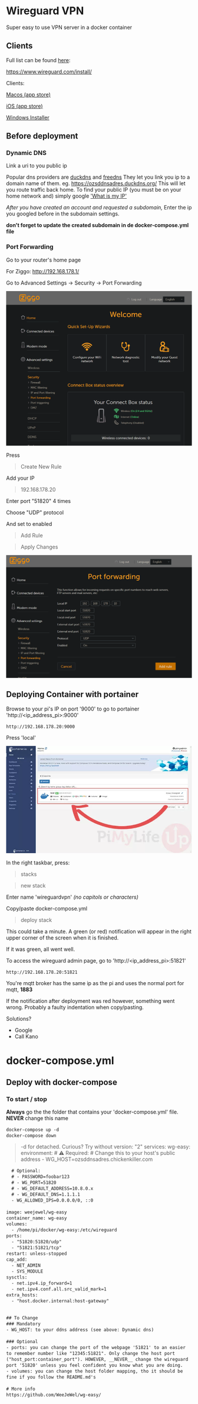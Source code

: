 # Wireguard VPN
Super easy to use VPN server in a docker container

## Clients
Full list can be found [here](https://www.wireguard.com/install/): 

https://www.wireguard.com/install/

Clients:

[Macos (app store)](https://itunes.apple.com/us/app/wireguard/id1451685025?ls=1&mt=12)

[iOS (app store)](https://itunes.apple.com/us/app/wireguard/id1441195209?ls=1&mt=8)

[Windows Installer](https://download.wireguard.com/windows-client/wireguard-installer.exe)

## Before deployment
### Dynamic DNS
Link a uri to you public ip

Popular dns providers are [duckdns](https://www.duckdns.org/) and [freedns](https://freedns.afraid.org/) 
They let you link you ip to a domain name of them. eg. https://ozsddnsadres.duckdns.org/
This will let you route traffic back home.
To find your public IP (you must be on your home network and) simply google ['What is my IP'](https://www.google.nl/search?q=what+is+my+ip)

_After you have created an account and requested a subdomain,_ Enter the ip you googled before in the subdomain settings. 

__don't forget to update the created subdomain in de docker-compose.yml file__

### Port Forwarding
Go to your router's home page

For Ziggo: http://192.168.178.1/

Go to Advanced Settings -> Security -> Port Forwarding

![ZiggoWelcome](../lib/ZiggoWelcome.png)

Press 
> Create New Rule

Add your IP 
> 192.168.178.20

Enter port "51820" 4 times

Choose "UDP" protocol

And set to enabled 

> Add Rule

> Apply Changes

![ZiggoPortForward](../lib/ZiggoPortForward.png)


## Deploying Container with portainer
Browse to your pi's IP on port '9000' to go to portainer 'http://<ip_address_pi>:9000'

```
http://192.168.178.20:9000
```
Press 'local' 

![PortainerHome](../lib/PortainerHome.png)

In the right taskbar, press:

> stacks

> new stack

Enter name 'wireguardvpn' _(no capitols or characters)_

Copy/paste docker-compose.yml
> deploy stack

This could take a minute. A green (or red) notification will appear in the right upper corner of the screen when it is finished.

If it was green, all went well.

To access the wireguard admin page, go to 'http://<ip_address_pi>:51821'
```
http://192.168.178.20:51821 
```
You're mqtt broker has the same ip as the pi and uses the normal port for mqtt, __1883__

If the notification after deployment was red however, something went wrong. 
Probably a faulty indentation when copy/pasting.

Solutions?
- Google
- Call Kano

# docker-compose.yml
## Deploy with docker-compose
### To start / stop
__Always__ go the the folder that contains your 'docker-compose.yml' file. __NEVER__ change this name
```
docker-compose up -d
docker-compose down

```
> -d for detached. Curious? Try without
version: "2"
services:
  wg-easy:
    environment:
      # ⚠️ Required:
      # Change this to your host's public address
      - WG_HOST=ozsddnsadres.chickenkiller.com

      # Optional:
      # - PASSWORD=foobar123
      # - WG_PORT=51820
      # - WG_DEFAULT_ADDRESS=10.8.0.x
      # - WG_DEFAULT_DNS=1.1.1.1
      - WG_ALLOWED_IPS=0.0.0.0/0, ::0
      
    image: weejewel/wg-easy
    container_name: wg-easy
    volumes:
      - /home/pi/docker/wg-easy:/etc/wireguard
    ports:
      - "51820:51820/udp"
      - "51821:51821/tcp"
    restart: unless-stopped
    cap_add:
      - NET_ADMIN
      - SYS_MODULE
    sysctls:
      - net.ipv4.ip_forward=1
      - net.ipv4.conf.all.src_valid_mark=1
    extra_hosts:
      - "host.docker.internal:host-gateway"
```

## To Change
### Mandatory
- WG_HOST: to your ddns address (see above: Dynamic dns)

### Optional
- ports: you can change the port of the webpage '51821' to an easier to remember number like "12345:51821". Only change the host port ("host_port:container_port"). HOWEVER, __NEVER__ change the wireguard port '51820' unless you feel confident you know what you are doing.
- volumes: you can change the host folder mapping, tho it should be fine if you follow the README.md's

# More info
https://github.com/WeeJeWel/wg-easy/
